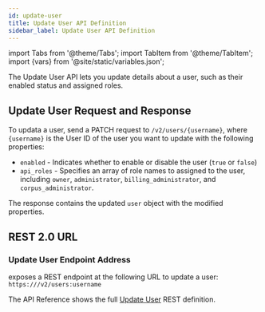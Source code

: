 ```yaml
---
id: update-user
title: Update User API Definition
sidebar_label: Update User API Definition
---
```


import Tabs from '@theme/Tabs';
import TabItem from '@theme/TabItem';
import {vars} from '@site/static/variables.json';

The Update User API lets you update details about a user, such as their
enabled status and assigned roles.

## Update User Request and Response

To updata a user, send a PATCH request to `/v2/users/{username}`, where
`{username}` is the User ID of the user you want to update with the
following properties:

- `enabled` - Indicates whether to enable or disable the user (`true` or `false`)
- `api_roles` - Specifies an array of role names to assigned to the user,
  including `owner`, `administrator`, `billing_administrator`, and
  `corpus_administrator`.

The response contains the updated `user` object with the modified properties.

## REST 2.0 URL

### Update User Endpoint Address

<Config v="names.product"/> exposes a REST endpoint at the following URL
to update a user:
<code>https://<Config v="domains.rest.indexing"/>/v2/users:username</code>

The API Reference shows the full [Update User](/docs/rest-api/update-user) REST definition.
